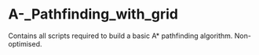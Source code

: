 # A-_Pathfinding_with_grid
Contains all scripts required to build a basic A* pathfinding algorithm. Non-optimised.
